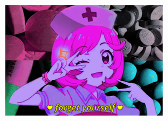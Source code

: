 <div align="center">
  <picture>
    <source 
      srcset="baby.gif"
      media="(prefers-reduced-motion: no-preference)"
    />
    <source
      srcset="baby2.gif"
      media="(prefers-reduced-motion: reduce)"
    />
    <img src="baby.gif" alt="Animated Text">
  </picture>
</div>
